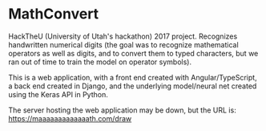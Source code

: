 # MathConvert
HackTheU (University of Utah's hackathon) 2017 project. Recognizes handwritten numerical digits (the goal was to recognize mathematical operators as well as digits, and to convert them to typed characters, but we ran out of time to train the model on operator symbols).

This is a web application, with a front end created with Angular/TypeScript, a back end created in Django, and the underlying model/neural net created using the Keras API in Python. 

The server hosting the web application may be down, but the URL is: https://maaaaaaaaaaaaath.com/draw
